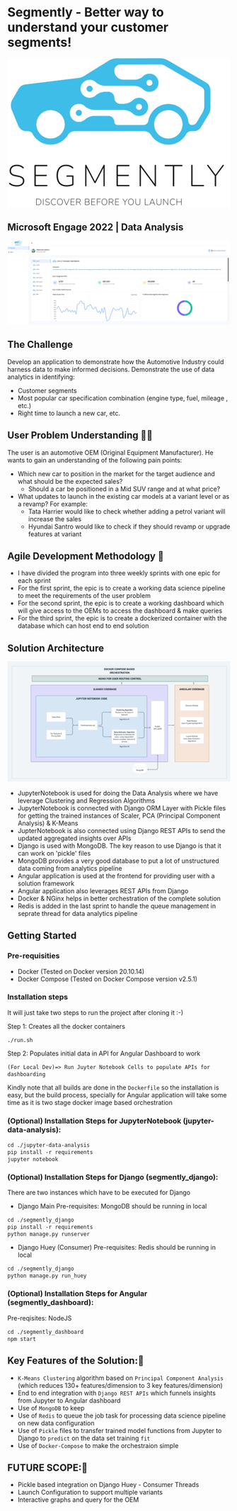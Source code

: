 # Segmently -  Better way to understand your customer segments!

![Alt text](assets/logo/Segmently.jpg?raw=true "Segmently Logo")

## Microsoft Engage 2022 | Data Analysis

![Alt text](assets/Dashboard.png?raw=true "Dashboard")


## The Challenge 

Develop an application to demonstrate how the Automotive Industry could harness data to make informed decisions.
Demonstrate the use of data analytics in identifying:
- Customer segments
- Most popular car specification combination (engine type, fuel, mileage , etc.)
- Right time to launch a new car, etc.

## User Problem Understanding 👩‍💻

The user is an automotive OEM (Original Equipment Manufacturer). He wants to gain an understanding of the following pain points:
- Which new car to position in the market for the target audience and what should be the expected sales?
    - Should a car be positioned in a Mid SUV range and at what price?
- What updates to launch in the existing car models at a variant level or as a revamp? For example:
    - Tata Harrier would like to check whether adding a petrol variant will increase the sales
    - Hyundai Santro would like to check if they should revamp or upgrade features at variant


## Agile Development Methodology 🎯
- I have divided the program into three weekly sprints with one epic for each sprint
- For the first sprint, the epic is to create a working data science pipeline to meet the requirements of the user problem
- For the second sprint, the epic is to create a working dashboard which will give access to the OEMs to access the dashboard & make queries
- For the third sprint, the epic is to create a dockerized container with the database which can host end to end solution

## Solution Architecture

![Alt text](assets/architecture/Architecture.png?raw=true "Solution Architecture Diagram")

-  JupyterNotebook is used for doing the Data Analysis where we have leverage Clustering and Regression Algorithms
-  JupyterNotebook is connected with Django ORM Layer with Pickle files for getting the trained instances of Scaler, PCA (Principal Component Analysis) & K-Means
-  JupterNotebook is also connected using Django REST APIs to send the updated aggregated insights over APIs 
-  Django is used with MongoDB. The key reason to use Django is that it can work on 'pickle' files
-  MongoDB provides a very good database to put a lot of unstructured data coming from analytics pipeline
-  Angular application is used at the frontend for providing user with a solution framework 
-  Angular application also leverages REST APIs from Django
-  Docker & NGinx helps in better orchestration of the complete solution
-  Redis is added in the last sprint to handle the queue management in seprate thread for data analytics pipeline

## Getting Started

### Pre-requisities

- Docker (Tested on Docker version 20.10.14)
- Docker Compose (Tested on Docker Compose version v2.5.1)

### Installation steps

It will just take two steps to run the project after cloning it :-) 

Step 1: Creates all the docker containers
```
./run.sh
```

Step 2: Populates initial data in API for Angular Dashboard to work
```
(For Local Dev)=> Run Juyter Notebook Cells to populate APIs for dashboarding
```

Kindly note that all builds are done in the `Dockerfile` so the installation is easy, but the build process, specially for Angular application will take some time as it is two stage docker image based orchestration



### (Optional) Installation Steps for JupyterNotebook (jupyter-data-analysis): 

```
cd ./jupyter-data-analysis
pip install -r requirements
jupyter notebook
```

### (Optional) Installation Steps for Django (segmently_django): 
There are two instances which have to be executed for Django 

- Django Main
Pre-requisites: MongoDB should be running in local
```
cd ./segmently_django
pip install -r requirements
python manage.py runserver
```

- Django Huey (Consumer)
Pre-requisites: Redis should be running in local

```
cd ./segmently_django
python manage.py run_huey
```


### (Optional) Installation Steps for Angular (segmently_dashboard): 


Pre-reqisites: NodeJS

```
cd ./segmently_dashboard
npm start
```


## Key Features of the Solution:👾
- `K-Means Clustering` algorithm based on `Principal Component Analysis` (which reduces 130+ features/dimension to 3 key features/dimension)
- End to end integration with `Django REST APIs` which funnels insights from Jupyter to Angular dashboard
- Use of `MongoDB` to keep 
- Use of `Redis` to queue the job task for processing data science pipeline on new data configuration
- Use of `Pickle` files to transfer trained model functions from Jupyter to Django to `predict` on the data set training `fit` 
- Use of `Docker-Compose` to make the orchestraion simple



## FUTURE SCOPE:🤖
- Pickle based integration on Django Huey - Consumer Threads
- Launch Configuration to support multiple variants
- Interactive graphs and query for the OEM

